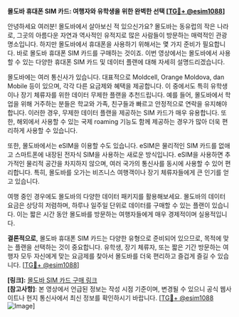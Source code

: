 **몰도바 휴대폰 SIM 카드: 여행자와 유학생을 위한 완벽한 선택 [[TG💪+ @esim1088](https://t.me/s/esim1088)]**

안녕하세요 여러분! 몰도바에서 살아보신 적 있으신가요? 몰도바는 동유럽의 작은 나라로, 그곳의 아름다운 자연과 역사적인 유적지로 많은 사람들이 방문하는 매력적인 관광 명소입니다. 하지만 몰도바에서 휴대폰을 사용하기 위해서는 몇 가지 준비가 필요합니다. 바로 몰도바 휴대폰 SIM 카드를 구매하는 것이죠. 이번 영상에서는 몰도바에서 사용할 수 있는 다양한 휴대폰 SIM 카드 및 데이터 플랜에 대해 자세히 설명드리겠습니다.

몰도바에는 여러 통신사가 있습니다. 대표적으로 Moldcell, Orange Moldova, dan Mobile 등이 있으며, 각각 다른 요금제와 혜택을 제공합니다. 이 중에서도 특히 유학생이나 장기 체류자를 위한 데이터 무제한 플랜을 추천드립니다. 예를 들어, 몰도바에서 학업을 위해 거주하는 분들은 학교와 가족, 친구들과 빠르고 안정적으로 연락을 유지해야 합니다. 이러한 경우, 무제한 데이터 플랜을 제공하는 SIM 카드가 매우 유용합니다. 또한, 해외에서 사용할 수 있는 국제 roaming 기능도 함께 제공하는 경우가 많아 더욱 편리하게 사용할 수 있습니다.

또한, 몰도바에서는 eSIM을 이용할 수도 있습니다. eSIM은 물리적인 SIM 카드를 없애고 스마트폰에 내장된 전자식 SIM을 사용하는 새로운 방식입니다. eSIM을 사용하면 추가적인 물리적 공간을 차지하지 않으며, 여러 국가의 통신사를 동시에 사용할 수 있어 편리합니다. 특히, 몰도바를 오가는 비즈니스 여행객이나 장기 체류자들에게 큰 인기를 얻고 있습니다.

여행 중인 경우에도 몰도바의 다양한 데이터 패키지를 활용해보세요. 몰도바의 데이터 요금은 상당히 저렴하며, 하루나 일주일 단위로 데이터를 구매할 수 있는 플랜이 있습니다. 이는 짧은 시간 동안 몰도바를 방문하는 여행자들에게 매우 경제적이며 실용적입니다.

**결론적으로**, 몰도바 휴대폰 SIM 카드는 다양한 유형으로 준비되어 있으므로, 목적에 맞는 플랜을 선택하는 것이 중요합니다. 유학생, 장기 체류자, 또는 짧은 기간 방문하는 여행자 모두 자신에게 맞는 요금제를 찾아서 몰도바를 더욱 편리하고 즐겁게 즐길 수 있습니다. [[TG💪+ @esim1088](https://t.me/s/esim1088)]

**[링크]:** [몰도바 SIM 카드 구매 링크](#)  
**[참고사항]**: 본 영상에서 언급된 정보는 작성 시점 기준이며, 변경될 수 있으니 공식 웹사이트나 현지 통신사에서 최신 정보를 확인하시기 바랍니다. [[TG💪+ @esim1088](https://t.me/s/esim1088) ![Image](https://i.postimg.cc/Y0z9fWf4/image.png)]